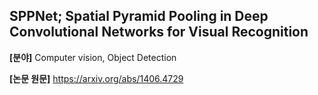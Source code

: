 ## SPPNet; Spatial Pyramid Pooling in Deep Convolutional Networks for Visual Recognition

**[분야]** Computer vision, Object Detection

**[논문 원문]** https://arxiv.org/abs/1406.4729

